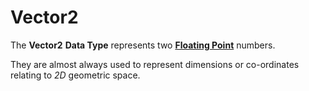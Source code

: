 # Vector2

The **Vector2** **Data Type** represents two [**Floating Point**](float.md) numbers.

They are almost always used to represent dimensions or co-ordinates relating to *2D* geometric space.

